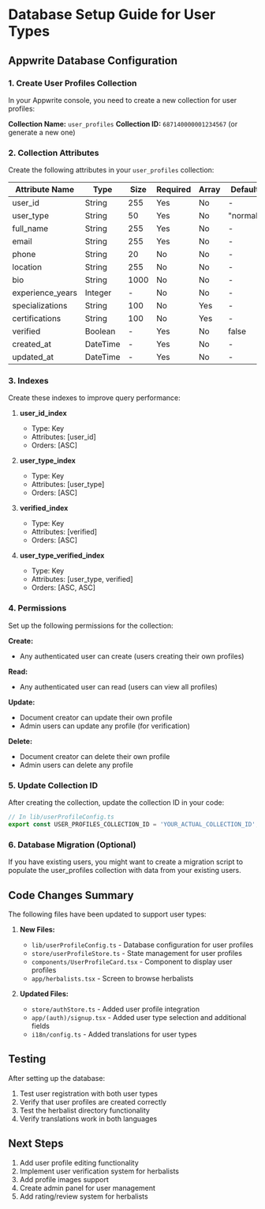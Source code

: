 # Database Setup Guide for User Types

## Appwrite Database Configuration

### 1. Create User Profiles Collection

In your Appwrite console, you need to create a new collection for user profiles:

**Collection Name:** `user_profiles`
**Collection ID:** `687140000001234567` (or generate a new one)

### 2. Collection Attributes

Create the following attributes in your `user_profiles` collection:

| Attribute Name | Type | Size | Required | Array | Default |
|---------------|------|------|----------|-------|---------|
| user_id | String | 255 | Yes | No | - |
| user_type | String | 50 | Yes | No | "normal" |
| full_name | String | 255 | Yes | No | - |
| email | String | 255 | Yes | No | - |
| phone | String | 20 | No | No | - |
| location | String | 255 | No | No | - |
| bio | String | 1000 | No | No | - |
| experience_years | Integer | - | No | No | - |
| specializations | String | 100 | No | Yes | - |
| certifications | String | 100 | No | Yes | - |
| verified | Boolean | - | Yes | No | false |
| created_at | DateTime | - | Yes | No | - |
| updated_at | DateTime | - | Yes | No | - |

### 3. Indexes

Create these indexes to improve query performance:

1. **user_id_index**
   - Type: Key
   - Attributes: [user_id]
   - Orders: [ASC]

2. **user_type_index**
   - Type: Key
   - Attributes: [user_type]
   - Orders: [ASC]

3. **verified_index**
   - Type: Key
   - Attributes: [verified]
   - Orders: [ASC]

4. **user_type_verified_index**
   - Type: Key
   - Attributes: [user_type, verified]
   - Orders: [ASC, ASC]

### 4. Permissions

Set up the following permissions for the collection:

**Create:**
- Any authenticated user can create (users creating their own profiles)

**Read:**
- Any authenticated user can read (users can view all profiles)

**Update:**
- Document creator can update their own profile
- Admin users can update any profile (for verification)

**Delete:**
- Document creator can delete their own profile
- Admin users can delete any profile

### 5. Update Collection ID

After creating the collection, update the collection ID in your code:

```typescript
// In lib/userProfileConfig.ts
export const USER_PROFILES_COLLECTION_ID = 'YOUR_ACTUAL_COLLECTION_ID';
```

### 6. Database Migration (Optional)

If you have existing users, you might want to create a migration script to populate the user_profiles collection with data from your existing users.

## Code Changes Summary

The following files have been updated to support user types:

1. **New Files:**
   - `lib/userProfileConfig.ts` - Database configuration for user profiles
   - `store/userProfileStore.ts` - State management for user profiles
   - `components/UserProfileCard.tsx` - Component to display user profiles
   - `app/herbalists.tsx` - Screen to browse herbalists

2. **Updated Files:**
   - `store/authStore.ts` - Added user profile integration
   - `app/(auth)/signup.tsx` - Added user type selection and additional fields
   - `i18n/config.ts` - Added translations for user types

## Testing

After setting up the database:

1. Test user registration with both user types
2. Verify that user profiles are created correctly
3. Test the herbalist directory functionality
4. Verify translations work in both languages

## Next Steps

1. Add user profile editing functionality
2. Implement user verification system for herbalists
3. Add profile images support
4. Create admin panel for user management
5. Add rating/review system for herbalists
